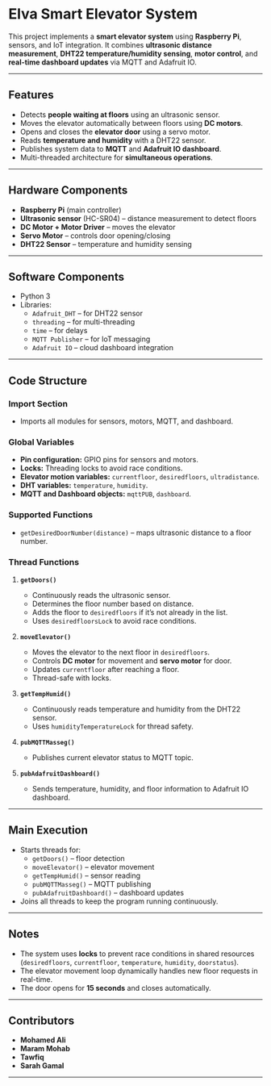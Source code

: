 # Elva Smart Elevator System

This project implements a **smart elevator system** using **Raspberry Pi**, sensors, and IoT integration. It combines **ultrasonic distance measurement**, **DHT22 temperature/humidity sensing**, **motor control**, and **real-time dashboard updates** via MQTT and Adafruit IO.

---

## Features

- Detects **people waiting at floors** using an ultrasonic sensor.  
- Moves the elevator automatically between floors using **DC motors**.  
- Opens and closes the **elevator door** using a servo motor.  
- Reads **temperature and humidity** with a DHT22 sensor.  
- Publishes system data to **MQTT** and **Adafruit IO dashboard**.  
- Multi-threaded architecture for **simultaneous operations**.  

---

## Hardware Components

- **Raspberry Pi** (main controller)  
- **Ultrasonic sensor** (HC-SR04) – distance measurement to detect floors  
- **DC Motor + Motor Driver** – moves the elevator  
- **Servo Motor** – controls door opening/closing  
- **DHT22 Sensor** – temperature and humidity sensing  

---

## Software Components

- Python 3  
- Libraries:
  - `Adafruit_DHT` – for DHT22 sensor  
  - `threading` – for multi-threading  
  - `time` – for delays  
  - `MQTT Publisher` – for IoT messaging  
  - `Adafruit IO` – cloud dashboard integration  

---

## Code Structure

### Import Section
- Imports all modules for sensors, motors, MQTT, and dashboard.  

### Global Variables
- **Pin configuration:** GPIO pins for sensors and motors.  
- **Locks:** Threading locks to avoid race conditions.  
- **Elevator motion variables:** `currentfloor`, `desiredfloors`, `ultradistance`.  
- **DHT variables:** `temperature`, `humidity`.  
- **MQTT and Dashboard objects:** `mqttPUB`, `dashboard`.  

### Supported Functions

- `getDesiredDoorNumber(distance)` – maps ultrasonic distance to a floor number.  

### Thread Functions

1. **`getDoors()`**  
   - Continuously reads the ultrasonic sensor.  
   - Determines the floor number based on distance.  
   - Adds the floor to `desiredfloors` if it’s not already in the list.  
   - Uses `desiredfloorsLock` to avoid race conditions.  

2. **`moveElevator()`**  
   - Moves the elevator to the next floor in `desiredfloors`.  
   - Controls **DC motor** for movement and **servo motor** for door.  
   - Updates `currentfloor` after reaching a floor.  
   - Thread-safe with locks.  

3. **`getTempHumid()`**  
   - Continuously reads temperature and humidity from the DHT22 sensor.  
   - Uses `humidityTemperatureLock` for thread safety.  

4. **`pubMQTTMasseg()`**  
   - Publishes current elevator status to MQTT topic.  

5. **`pubAdafruitDashboard()`**  
   - Sends temperature, humidity, and floor information to Adafruit IO dashboard.  

---

## Main Execution

- Starts threads for:
  - `getDoors()` – floor detection  
  - `moveElevator()` – elevator movement  
  - `getTempHumid()` – sensor reading  
  - `pubMQTTMasseg()` – MQTT publishing  
  - `pubAdafruitDashboard()` – dashboard updates  
- Joins all threads to keep the program running continuously.  

---

## Notes

- The system uses **locks** to prevent race conditions in shared resources (`desiredfloors`, `currentfloor`, `temperature`, `humidity`, `doorstatus`).  
- The elevator movement loop dynamically handles new floor requests in real-time.  
- The door opens for **15 seconds** and closes automatically.  

---

## Contributors

- **Mohamed Ali**  
- **Maram Mohab**  
- **Tawfiq**
- **Sarah Gamal**
---
